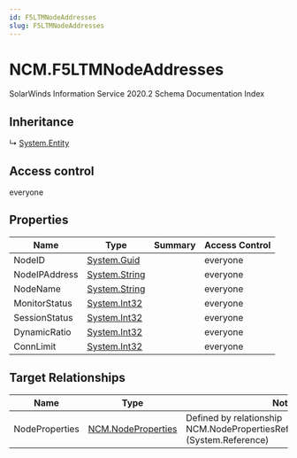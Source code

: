 ```yaml
---
id: F5LTMNodeAddresses
slug: F5LTMNodeAddresses
---
```


# NCM.F5LTMNodeAddresses

SolarWinds Information Service 2020.2 Schema Documentation Index

## Inheritance

↳ [System.Entity](./../System/Entity)

## Access control

everyone

## Properties

| Name | Type | Summary | Access Control |
| ------ | ------ | ------ | ------ |
| NodeID | [System.Guid](https://docs.microsoft.com/en-us/dotnet/api/system.guid) |  | everyone |
| NodeIPAddress | [System.String](https://docs.microsoft.com/en-us/dotnet/api/system.string) |  | everyone |
| NodeName | [System.String](https://docs.microsoft.com/en-us/dotnet/api/system.string) |  | everyone |
| MonitorStatus | [System.Int32](https://docs.microsoft.com/en-us/dotnet/api/system.int32) |  | everyone |
| SessionStatus | [System.Int32](https://docs.microsoft.com/en-us/dotnet/api/system.int32) |  | everyone |
| DynamicRatio | [System.Int32](https://docs.microsoft.com/en-us/dotnet/api/system.int32) |  | everyone |
| ConnLimit | [System.Int32](https://docs.microsoft.com/en-us/dotnet/api/system.int32) |  | everyone |

## Target Relationships

| Name | Type | Notes |
| ------ | ------ | ------ |
| NodeProperties | [NCM.NodeProperties](./../NCM/NodeProperties) | Defined by relationship NCM.NodePropertiesRefF5LTMNodeAddresses (System.Reference) |

